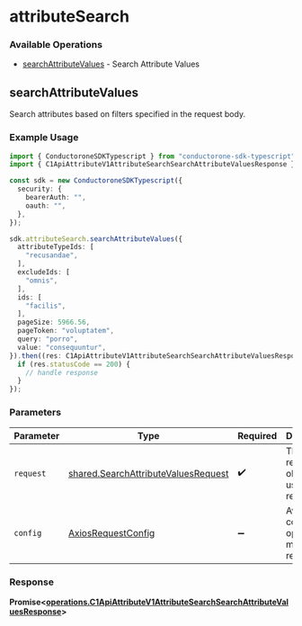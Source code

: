 # attributeSearch

### Available Operations

* [searchAttributeValues](#searchattributevalues) - Search Attribute Values

## searchAttributeValues

Search attributes based on filters specified in the request body.

### Example Usage

```typescript
import { ConductoroneSDKTypescript } from "conductorone-sdk-typescript";
import { C1ApiAttributeV1AttributeSearchSearchAttributeValuesResponse } from "conductorone-sdk-typescript/dist/sdk/models/operations";

const sdk = new ConductoroneSDKTypescript({
  security: {
    bearerAuth: "",
    oauth: "",
  },
});

sdk.attributeSearch.searchAttributeValues({
  attributeTypeIds: [
    "recusandae",
  ],
  excludeIds: [
    "omnis",
  ],
  ids: [
    "facilis",
  ],
  pageSize: 5966.56,
  pageToken: "voluptatem",
  query: "porro",
  value: "consequuntur",
}).then((res: C1ApiAttributeV1AttributeSearchSearchAttributeValuesResponse) => {
  if (res.statusCode == 200) {
    // handle response
  }
});
```

### Parameters

| Parameter                                                                                  | Type                                                                                       | Required                                                                                   | Description                                                                                |
| ------------------------------------------------------------------------------------------ | ------------------------------------------------------------------------------------------ | ------------------------------------------------------------------------------------------ | ------------------------------------------------------------------------------------------ |
| `request`                                                                                  | [shared.SearchAttributeValuesRequest](../../models/shared/searchattributevaluesrequest.md) | :heavy_check_mark:                                                                         | The request object to use for the request.                                                 |
| `config`                                                                                   | [AxiosRequestConfig](https://axios-http.com/docs/req_config)                               | :heavy_minus_sign:                                                                         | Available config options for making requests.                                              |


### Response

**Promise<[operations.C1ApiAttributeV1AttributeSearchSearchAttributeValuesResponse](../../models/operations/c1apiattributev1attributesearchsearchattributevaluesresponse.md)>**

